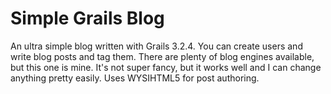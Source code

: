 # Simple Grails Blog

An ultra simple blog written with Grails 3.2.4.  You can create users and write blog posts and tag them.  There are plenty of blog engines available, but this one is mine.  It's not super fancy, but it works well and I can change anything pretty easily.  Uses WYSIHTML5 for post authoring.
  